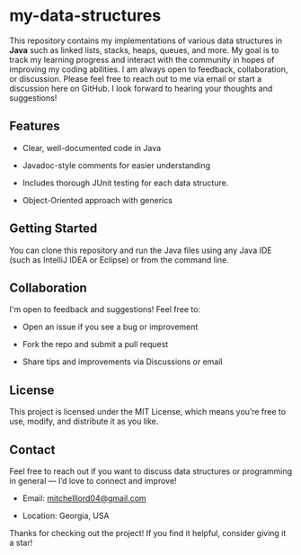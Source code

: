 # my-data-structures

This repository contains my implementations of various data structures in **Java** such as linked lists, stacks, heaps, queues, and more. My goal is to track my learning progress and interact with the community in hopes of improving my coding abilities. I am always open to feedback, collaboration, or discussion. Please feel free to reach out to me via email or start a discussion here on GitHub. I look forward to hearing your thoughts and suggestions!

## Features

- Clear, well-documented code in Java

- Javadoc-style comments for easier understanding

- Includes thorough JUnit testing for each data structure.

- Object-Oriented approach with generics

## Getting Started

You can clone this repository and run the Java files using any Java IDE (such as IntelliJ IDEA or Eclipse) or from the command line.

## Collaboration

I'm open to feedback and suggestions! Feel free to:

- Open an issue if you see a bug or improvement

- Fork the repo and submit a pull request

- Share tips and improvements via Discussions or email

## License

This project is licensed under the MIT License, which means you’re free to use, modify, and distribute it as you like.

## Contact 
Feel free to reach out if you want to discuss data structures or programming in general — I’d love to connect and improve!
- Email: mitchelllord04@gmail.com

- Location: Georgia, USA

  

Thanks for checking out the project! If you find it helpful, consider giving it a star!
